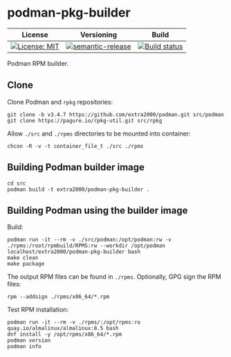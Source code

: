 # podman-pkg-builder

| License | Versioning | Build |
| ------- | ---------- | ----- |
| [![License: MIT](https://img.shields.io/badge/License-MIT-yellow.svg)](https://opensource.org/licenses/MIT) | [![semantic-release](https://img.shields.io/badge/%20%20%F0%9F%93%A6%F0%9F%9A%80-semantic--release-e10079.svg)](https://github.com/semantic-release/semantic-release) | [![Build status](https://ci.appveyor.com/api/projects/status/20vkrxo2jv0wmp5y/branch/master?svg=true)](https://ci.appveyor.com/project/nikAizuddin/podman-pkg-builder/branch/master) |

Podman RPM builder.


## Clone

Clone Podman and `rpkg` repositories:
```
git clone -b v3.4.7 https://github.com/extra2000/podman.git src/podman
git clone https://pagure.io/rpkg-util.git src/rpkg
```

Allow `./src` and `./rpms` directories to be mounted into container:
```
chcon -R -v -t container_file_t ./src ./rpms
```


## Building Podman builder image

```
cd src
podman build -t extra2000/podman-pkg-builder .
```


## Building Podman using the builder image

Build:
```
podman run -it --rm -v ./src/podman:/opt/podman:rw -v ./rpms:/root/rpmbuild/RPMS:rw --workdir /opt/podman localhost/extra2000/podman-pkg-builder bash
make clean
make package
```

The output RPM files can be found in `./rpms`. Optionally, GPG sign the RPM files:
```
rpm --addsign ./rpms/x86_64/*.rpm
```

Test RPM installation:
```
podman run -it --rm -v ./rpms/:/opt/rpms:ro quay.io/almalinux/almalinux:8.5 bash
dnf install -y /opt/rpms/x86_64/*.rpm
podman version
podman info
```
